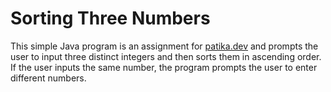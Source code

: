  # Sorting Three Numbers 
This simple Java program is an assignment for [patika.dev](https://patika.dev) and prompts the user to input three distinct integers and then sorts them in ascending order. If the user inputs the same number, the program prompts the user to enter different numbers.